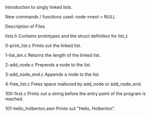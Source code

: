 Introduction to singly linked lists.

New commands / functions used:
node->next = NULL

Description of Files

lists.h
Contains prototypes and the struct definition for list_t.

0-print_list.c
Prints out the linked list.

1-list_len.c
Returns the length of the linked list.

2-add_node.c
Prepends a node to the list.

3-add_node_end.c
Appends a node to the list.

4-free_list.c
Frees space malloced by add_node or add_node_end.

100-first.c
Prints out a string before the entry point of the program is reached.

101-hello_holberton.asm
Prints out "Hello, Holberton".
